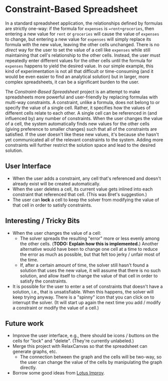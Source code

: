 # Constraint-Based Spreadsheet

In a standard spreadsheet application, the relationships defined by formulas are strictly one-way: if the formula for `expenses` is `=rent+groceries`, then entering a new value for `rent` or `groceries` will cause the value of `expenses` to change, but entering a new value for `expenses` will simply replace its formula with the new value, leaving the other cells unchanged. There is no *direct* way for the user to set the value of a cell like `expenses` while still maintaining that cell's relationship to the other cells. Instead, the user must repeatedly enter different values for the other cells until the formula for `expenses` happens to yield the desired value. In our simple example, this kind of experimentation is not all that difficult or time-consuming (and it would be even easier to find an analytical solution) but in larger, more complex spreadsheets, it can be a significant burden to the user.

The *Constraint-Based Spreadsheet* project is an attempt to make spreadsheets more powerful and user-friendly by replacing formulas with multi-way constraints. A constraint, unlike a formula, does not belong to or specify the value of a single cell. Rather, it specifies how the values of different cells relate to each other. A single cell can be referenced in (and influenced by) any number of constraints. When the user changes the value of a cell, the system automatically finds new values for the other cells (giving preference to smaller changes) such that all of the constraints are satisfied. If the user doesn't like these new values, it's because she hasn't yet communicated all of the relevant constraints to the system. Adding more constraints will further restrict the solution space and lead to the desired solution.

## User Interface

* When the user adds a constraint, any cell that's referenced and doesn't already exist will be created automatically.
* When the user deletes a cell, its current value gets inlined into each constraint that referenced that cell. (This was Bret's suggestion.)
* The user can **lock** a cell to keep the solver from modifying the value of that cell in order to satisfy constraints.

## Interesting / Tricky Bits

* When the user changes the value of a cell:
    *  The solver spreads the resulting "error"  more or less evenly among the other cells. (**TODO: Explain how this is implemented.**) Another alternative would have been to change one cell at a time to reduce the error as much as possible, but that felt too jerky / unfair most of the time.
    *  If, after a certain amount of time, the solver still hasn't found a solution that uses the new value, it will assume that there is no such solution, and allow itself to change the value of that cell in order to satisfy the constraints.
* It is possible for the user to enter a set of constraints that doesn't have a solution, i.e., that is unsatisfiable. When this happens, the solver will keep trying anyway. There is a "spinny" icon that you can click on to interrupt the solver. (It will start up again the next time you add / modify a constraint or modify the value of a cell.)

## Future work

* Improve the user interface, e.g., there should be icons / buttons on the cells for "lock" and "delete". (They're currently unlabeled.)
* Merge this project with RelaxCanvas so that the spreadsheet can generate graphs, etc.
    * The connection between the graph and the cells will be two-way, so the user can change the value of the cells by manipulating the graph directly.
* Borrow some good ideas from [Lotus Improv](http://en.wikipedia.org/wiki/Lotus_Improv).

